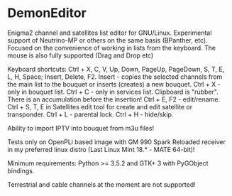 # DemonEditor

Enigma2 channel and satellites list editor for GNU/Linux.
Experimental support of Neutrino-MP or others on the same basis (BPanther, etc).
Focused on the convenience of working in lists from the keyboard. The mouse is also fully supported (Drag and Drop etc)

Keyboard shortcuts:
Ctrl + X, C, V, Up, Down, PageUp, PageDown, S, T, E, L, H, Space; Insert, Delete, F2.
Insert - copies the selected channels from the main list to the bouquet or inserts (creates) a new bouquet.
Ctrl + X - only in bouquet list. Ctrl + C - only in services list.
Clipboard is "rubber". There is an accumulation before the insertion!
Ctrl + E, F2 - edit/rename.
Ctrl + S, T, E in Satellites edit tool for create and edit satellite or transponder.
Ctrl + L - parental lock.
Ctrl + H - hide/skip.

Ability to import IPTV into bouquet from m3u files!

Tests only on OpenPLi based image with GM 990 Spark Reloaded receiver
in my preferred linux distro (Last Linux Mint 18.* - MATE 64-bit)!

Minimum requirements: Python >= 3.5.2 and GTK+ 3 with PyGObject bindings.

Terrestrial and cable channels at the moment are not supported!

